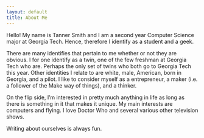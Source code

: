 ```yaml
---
layout: default
title: About Me
---
```


Hello! My name is Tanner Smith and I am a second year Computer Science major at Georgia Tech. Hence, therefore I identify as a student and a geek.

There are many identifies that pertain to me whether or not they are obvious. I for one identify as a twin, one of the few freshman at Georgia Tech who are. Perhaps the only set of twins who both go to Georgia Tech this year. Other identities I relate to are white, male, American, born in Georgia, and a pilot. I like to consider myself as a entrepreneur, a maker (i.e. a follower of the Make way of things), and a thinker.

On the flip side, I’m interested in pretty much anything in life as long as there is something in it that makes it unique. My main interests are computers and flying. I love Doctor Who and several various other television shows.

Writing about ourselves is always fun.